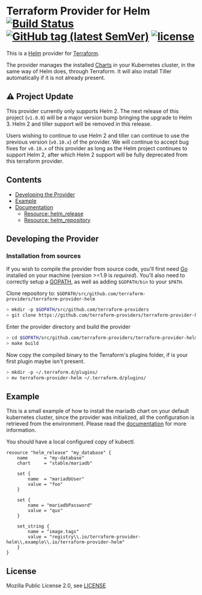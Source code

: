 Terraform Provider for Helm
[![Build Status](https://travis-ci.org/terraform-providers/terraform-provider-helm.svg?branch=master)](https://travis-ci.org/terraform-providers/terraform-provider-helm)
[![GitHub tag (latest SemVer)](https://img.shields.io/github/v/tag/terraform-providers/terraform-provider-helm?label=release)](https://github.com/terraform-providers/terraform-provider-helm/releases)
[![license](https://img.shields.io/github/license/terraform-providers/terraform-provider-helm.svg)]()
===========================

This is a [Helm](https://github.com/kubernetes/helm) provider for [Terraform](https://www.terraform.io/).

The provider manages the installed [Charts](https://github.com/kubernetes/charts) in your Kubernetes cluster, in the same way of Helm does, through Terraform. It will also install Tiller automatically if it is not already present.

⚠️ Project Update
---

This provider currently only supports Helm 2. The next release of this project (`v1.0.0`) will be a major version bump bringing the upgrade to Helm 3. Helm 2 and tiller support will be removed in this release.

Users wishing to continue to use Helm 2 and tiller can continue to use the previous version (`v0.10.x`) of the provider. We will continue to accept bug fixes for `v0.10.x` of this provider as long as the Helm project continues to support Helm 2, after which Helm 2 support will be fully deprecated from this terraform provider.

Contents
--------

* [Developing the Provider](#developing-the-provider)
* [Example](#example)
* [Documentation](https://www.terraform.io/docs/providers/helm/index.html)
  * [Resource: helm_release](https://www.terraform.io/docs/providers/helm/release.html)
  * [Resource: helm_repository](https://www.terraform.io/docs/providers/helm/repository.html)


Developing the Provider
------------

### Installation from sources

If you wish to compile the provider from source code, you'll first need [Go](http://www.golang.org) installed on your machine (version >=1.9 is *required*). You'll also need to correctly setup a [GOPATH](http://golang.org/doc/code.html#GOPATH), as well as adding `$GOPATH/bin` to your `$PATH`.

Clone repository to: `$GOPATH/src/github.com/terraform-providers/terraform-provider-helm`

```sh
> mkdir -p $GOPATH/src/github.com/terraform-providers
> git clone https://github.com/terraform-providers/terraform-provider-helm.git $GOPATH/src/github.com/terraform-providers/terraform-provider-helm
```

Enter the provider directory and build the provider

```sh
> cd $GOPATH/src/github.com/terraform-providers/terraform-provider-helm
> make build
```

Now copy the compiled binary to the Terraform's plugins folder, if is your first plugin maybe isn't present.

```sh
> mkdir -p ~/.terraform.d/plugins/
> mv terraform-provider-helm ~/.terraform.d/plugins/
```

Example
-------

This is a small example of how to install the mariadb chart on your default
kubernetes cluster, since the provider was initialized, all the configuration
is retrieved from the environment. Please read the [documentation](https://www.terraform.io/docs/providers/helm/index.html) for more
information.

You should have a local configured copy of kubectl.

```hcl
resource "helm_release" "my_database" {
    name      = "my-database"
    chart     = "stable/mariadb"

    set {
        name  = "mariadbUser"
        value = "foo"
    }

    set {
        name = "mariadbPassword"
        value = "qux"
    }

    set_string {
        name = "image.tags"
        value = "registry\\.io/terraform-provider-helm\\,example\\.io/terraform-provider-helm"
    }
}
```

License
-------

Mozilla Public License 2.0, see [LICENSE](LICENSE)
